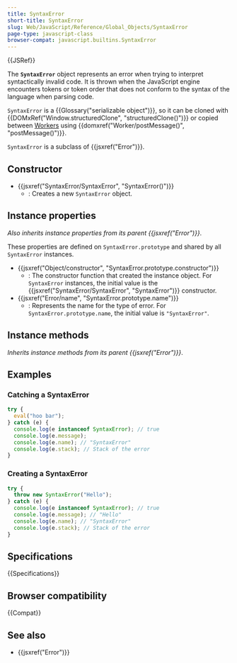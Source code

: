```yaml
---
title: SyntaxError
short-title: SyntaxError
slug: Web/JavaScript/Reference/Global_Objects/SyntaxError
page-type: javascript-class
browser-compat: javascript.builtins.SyntaxError
---
```


{{JSRef}}

The **`SyntaxError`** object represents an error when trying to interpret syntactically invalid code. It is thrown when the JavaScript engine encounters tokens or token order that does not conform to the syntax of the language when parsing code.

`SyntaxError` is a {{Glossary("serializable object")}}, so it can be cloned with {{DOMxRef("Window.structuredClone", "structuredClone()")}} or copied between [Workers](/en-US/docs/Web/API/Worker) using {{domxref("Worker/postMessage()", "postMessage()")}}.

`SyntaxError` is a subclass of {{jsxref("Error")}}.

## Constructor

- {{jsxref("SyntaxError/SyntaxError", "SyntaxError()")}}
  - : Creates a new `SyntaxError` object.

## Instance properties

_Also inherits instance properties from its parent {{jsxref("Error")}}_.

These properties are defined on `SyntaxError.prototype` and shared by all `SyntaxError` instances.

- {{jsxref("Object/constructor", "SyntaxError.prototype.constructor")}}
  - : The constructor function that created the instance object. For `SyntaxError` instances, the initial value is the {{jsxref("SyntaxError/SyntaxError", "SyntaxError")}} constructor.
- {{jsxref("Error/name", "SyntaxError.prototype.name")}}
  - : Represents the name for the type of error. For `SyntaxError.prototype.name`, the initial value is `"SyntaxError"`.

## Instance methods

_Inherits instance methods from its parent {{jsxref("Error")}}_.

## Examples

### Catching a SyntaxError

```js
try {
  eval("hoo bar");
} catch (e) {
  console.log(e instanceof SyntaxError); // true
  console.log(e.message);
  console.log(e.name); // "SyntaxError"
  console.log(e.stack); // Stack of the error
}
```

### Creating a SyntaxError

```js
try {
  throw new SyntaxError("Hello");
} catch (e) {
  console.log(e instanceof SyntaxError); // true
  console.log(e.message); // "Hello"
  console.log(e.name); // "SyntaxError"
  console.log(e.stack); // Stack of the error
}
```

## Specifications

{{Specifications}}

## Browser compatibility

{{Compat}}

## See also

- {{jsxref("Error")}}
